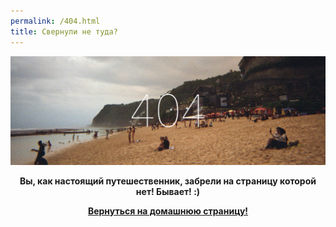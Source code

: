 ```yaml
---
permalink: /404.html
title: Свернули не туда?
---
```

![404 on Bali](pictures/404.jpg)
<div align="center">
<b>Вы, как настоящий путешественник, забрели на страницу которой нет! Бывает! :)</b>

<b><a href="https://vagabondity.com">Вернуться на домашнюю страницу!</a></b>
</div>